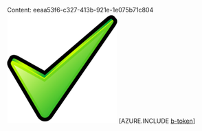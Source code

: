 Content: eeaa53f6-c327-413b-921e-1e075b71c804![image](4c49a6c1-8e78-4050-a3c0-6da4f44c08d0.png)
[AZURE.INCLUDE [b-token](369a300c-e61f-4d92-bad0-590694a2722d.md)]
